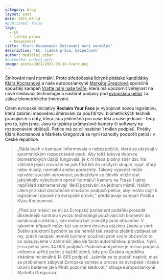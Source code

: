 ```yaml
---
category: blog
layout: post
date: 2021-03-14
#published: false
tags: 
  - EU 
  - lidská práva 
  - bezpečnost
title: 'Klára Kocmanová: Šmírování není normální'
description: 'EU, lidská práva, bezpečnost'
author: Mediální odbor 
#authorId: ondrej.petr
image: posts/2021/2021-03-14-tvare.png
---
```


Šmírování není normální. Proto středočeská lídryně pirátské kandidátky [Klára Kocmanová](https://stredocesky.pirati.cz/lide/klara-kocmanova/) a naše europoslankyně 
[Markéta Gregorová](https://www.pirati.cz/lide/marketa-gregorova/) společně spouštějí kampaň [Vraťte nám naše tváře](https://zo.pirati.cz/tvare/), která má upozornit veřejnost 
na nové sledovací technologie a nasbírat podpisy pod [evropskou petici](https://reclaimyourface.eu/) za zákaz biometrického šmírování.

Cílem evropské iniciativy **Reclaim Your Face** je vybojovat novou legislativu, která zabrání masovému šmírování za použití tzv. biometrických technik pracujících s daty,
která jsou jedinečná pro naše těla a naše jednání – tedy pro to, kým jsme. Jsou to typicky průmyslové kamery či softwary na rozpoznávání obličejů. Petice má za cíl nasbírat
1 milion podpisů. Pirátky Klára Kocmanová a Markéta Gregorová se nyní rozhodly podpořit petici i v České republice.

> „Ráda bych v kampani informovala o nebezpečích, která se ukrývají v automatickém rozpoznávání osob. Aby totiž taková detekce biometrických údajů fungovala, je k ní třeba
plošný sběr dat. Na základě jejich srovnání se pak třídí lidi do určitých skupin, např. starý nebo mladý, normální anebo podezřelý. Takový výpočet může vytvářet sociální nerovnost;
podezřelým se člověk může stát jakýmkoliv vybočením oproti ‘normálu’: kamery na Praze 1 takto například zaznamenávají ‘delší postávání na jednom místě’. Naším cílem je získat
dostatečné množství podpisů petice, aby mohlo dojít k legislativní úpravě na evropské úrovni,“ představuje kampaň Pirátka Klára Kocmanová.

> „Před pár měsíci se mi za Evropský parlament podařilo prosadit důslednější kontrolu vývozu technologií používajících biometrii do autokracií a diktatur, kde mohou být zneužity
proti občanům. V takovém případě může být soukromí doslova otázkou života a smrti. Svého soukromí bychom se ale neměli tak snadno plošně vzdávat ani my, právě naopak: neměli
bychom používat proti svým občanům to, co odsuzujeme v zahraničí jako de facto autoritářskou praktiku. Nyní je na petici přes 34 000 podpisů. Podmínkami petice je milion podpisů
celkem a určitý počet z každé země, kdy pro Českou republiku sháníme minimálně 14 805 podpisů. Jakmile se to podaří naplnit, musí se problémem zabývat Evropské komise a proces 
na evropské i české úrovni budeme jako Piráti pozorně sledovat,” slibuje europoslankyně Markéta Gregorová.
